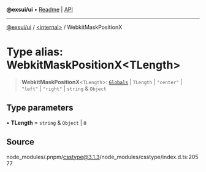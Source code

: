 **@exsui/ui** • [Readme](../../README.md) \| [API](../../globals.md)

***

[@exsui/ui](../../README.md) / [\<internal\>](../README.md) / WebkitMaskPositionX

# Type alias: WebkitMaskPositionX\<TLength\>

> **WebkitMaskPositionX**\<`TLength`\>: [`Globals`](Globals.md) \| `TLength` \| `"center"` \| `"left"` \| `"right"` \| `string` & `Object`

## Type parameters

• **TLength** = `string` & `Object` \| `0`

## Source

node\_modules/.pnpm/csstype@3.1.3/node\_modules/csstype/index.d.ts:20577

